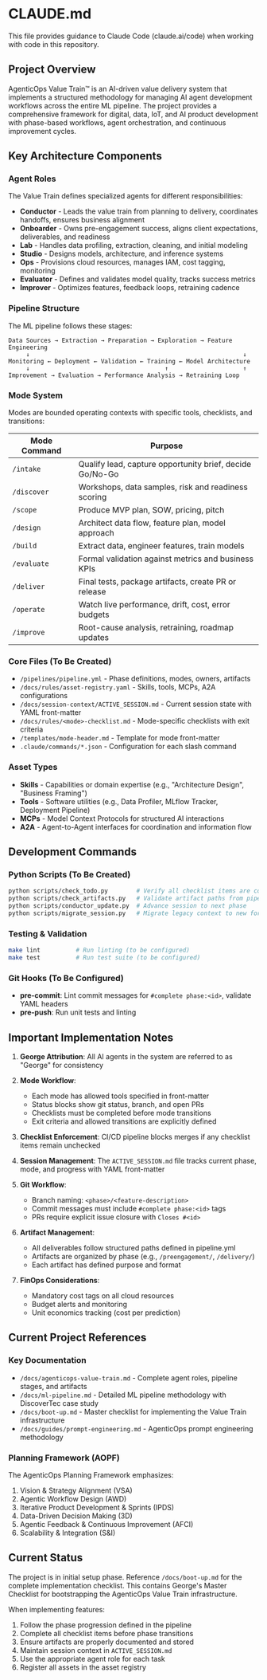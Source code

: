 # CLAUDE.md

This file provides guidance to Claude Code (claude.ai/code) when working with code in this repository.

## Project Overview

AgenticOps Value Train™ is an AI-driven value delivery system that implements a structured methodology for managing AI agent development workflows across the entire ML pipeline. The project provides a comprehensive framework for digital, data, IoT, and AI product development with phase-based workflows, agent orchestration, and continuous improvement cycles.

## Key Architecture Components

### Agent Roles

The Value Train defines specialized agents for different responsibilities:

- **Conductor** - Leads the value train from planning to delivery, coordinates handoffs, ensures business alignment
- **Onboarder** - Owns pre-engagement success, aligns client expectations, deliverables, and readiness
- **Lab** - Handles data profiling, extraction, cleaning, and initial modeling
- **Studio** - Designs models, architecture, and inference systems
- **Ops** - Provisions cloud resources, manages IAM, cost tagging, monitoring
- **Evaluator** - Defines and validates model quality, tracks success metrics
- **Improver** - Optimizes features, feedback loops, retraining cadence

### Pipeline Structure

The ML pipeline follows these stages:
```
Data Sources → Extraction → Preparation → Exploration → Feature Engineering
     ↓                                                            ↓
Monitoring ← Deployment ← Validation ← Training ← Model Architecture
     ↓                                      ↑                     ↑
Improvement → Evaluation → Performance Analysis → Retraining Loop
```

### Mode System

Modes are bounded operating contexts with specific tools, checklists, and transitions:

| Mode Command | Purpose |
|--------------|---------|
| `/intake`    | Qualify lead, capture opportunity brief, decide Go/No-Go |
| `/discover`  | Workshops, data samples, risk and readiness scoring |
| `/scope`     | Produce MVP plan, SOW, pricing, pitch |
| `/design`    | Architect data flow, feature plan, model approach |
| `/build`     | Extract data, engineer features, train models |
| `/evaluate`  | Formal validation against metrics and business KPIs |
| `/deliver`   | Final tests, package artifacts, create PR or release |
| `/operate`   | Watch live performance, drift, cost, error budgets |
| `/improve`   | Root-cause analysis, retraining, roadmap updates |

### Core Files (To Be Created)
- `/pipelines/pipeline.yml` - Phase definitions, modes, owners, artifacts
- `/docs/rules/asset-registry.yaml` - Skills, tools, MCPs, A2A configurations
- `/docs/session-context/ACTIVE_SESSION.md` - Current session state with YAML front-matter
- `/docs/rules/<mode>-checklist.md` - Mode-specific checklists with exit criteria
- `/templates/mode-header.md` - Template for mode front-matter
- `.claude/commands/*.json` - Configuration for each slash command

### Asset Types

- **Skills** - Capabilities or domain expertise (e.g., "Architecture Design", "Business Framing")
- **Tools** - Software utilities (e.g., Data Profiler, MLflow Tracker, Deployment Pipeline)
- **MCPs** - Model Context Protocols for structured AI interactions
- **A2A** - Agent-to-Agent interfaces for coordination and information flow

## Development Commands

### Python Scripts (To Be Created)
```bash
python scripts/check_todo.py        # Verify all checklist items are complete
python scripts/check_artifacts.py   # Validate artifact paths from pipeline.yml
python scripts/conductor_update.py  # Advance session to next phase
python scripts/migrate_session.py   # Migrate legacy context to new format
```

### Testing & Validation
```bash
make lint          # Run linting (to be configured)
make test          # Run test suite (to be configured)
```

### Git Hooks (To Be Configured)
- **pre-commit**: Lint commit messages for `#complete phase:<id>`, validate YAML headers
- **pre-push**: Run unit tests and linting

## Important Implementation Notes

1. **George Attribution**: All AI agents in the system are referred to as "George" for consistency

2. **Mode Workflow**:
   - Each mode has allowed tools specified in front-matter
   - Status blocks show git status, branch, and open PRs
   - Checklists must be completed before mode transitions
   - Exit criteria and allowed transitions are explicitly defined

3. **Checklist Enforcement**: CI/CD pipeline blocks merges if any checklist items remain unchecked

4. **Session Management**: The `ACTIVE_SESSION.md` file tracks current phase, mode, and progress with YAML front-matter

5. **Git Workflow**: 
   - Branch naming: `<phase>/<feature-description>`
   - Commit messages must include `#complete phase:<id>` tags
   - PRs require explicit issue closure with `Closes #<id>`

6. **Artifact Management**: 
   - All deliverables follow structured paths defined in pipeline.yml
   - Artifacts are organized by phase (e.g., `/preengagement/`, `/delivery/`)
   - Each artifact has defined purpose and format

7. **FinOps Considerations**:
   - Mandatory cost tags on all cloud resources
   - Budget alerts and monitoring
   - Unit economics tracking (cost per prediction)

## Current Project References

### Key Documentation
- `/docs/agenticops-value-train.md` - Complete agent roles, pipeline stages, and artifacts
- `/docs/ml-pipeline.md` - Detailed ML pipeline methodology with DiscoverTec case study
- `/docs/boot-up.md` - Master checklist for implementing the Value Train infrastructure
- `/docs/guides/prompt-engineering.md` - AgenticOps prompt engineering methodology

### Planning Framework (AOPF)
The AgenticOps Planning Framework emphasizes:
1. Vision & Strategy Alignment (VSA)
2. Agentic Workflow Design (AWD)
3. Iterative Product Development & Sprints (IPDS)
4. Data-Driven Decision Making (3D)
5. Agentic Feedback & Continuous Improvement (AFCI)
6. Scalability & Integration (S&I)

## Current Status

The project is in initial setup phase. Reference `/docs/boot-up.md` for the complete implementation checklist. This contains George's Master Checklist for bootstrapping the AgenticOps Value Train infrastructure.

When implementing features:
1. Follow the phase progression defined in the pipeline
2. Complete all checklist items before phase transitions
3. Ensure artifacts are properly documented and stored
4. Maintain session context in `ACTIVE_SESSION.md`
5. Use the appropriate agent role for each task
6. Register all assets in the asset registry